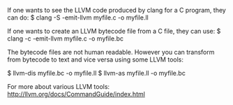 If one wants to see the LLVM code produced by clang for a C program, they can do:
$ clang -S -emit-llvm myfile.c -o myfile.ll

If one wants to create an LLVM bytecode file from a C file, they can use:
$ clang -c -emit-llvm myfile.c -o myfile.bc

The bytecode files are not human readable. However you can transform from bytecode to text and 
vice versa using some LLVM tools:

$ llvm-dis myfile.bc -o myfile.ll
$ llvm-as myfile.ll -o myfile.bc

For more about various LLVM tools: http://llvm.org/docs/CommandGuide/index.html
